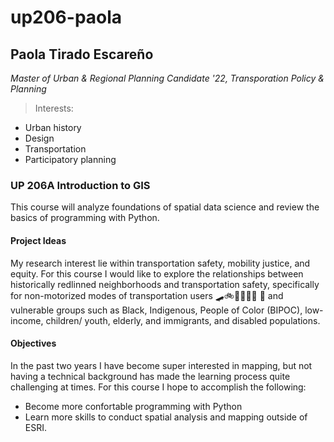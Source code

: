 # up206-paola
## Paola Tirado Escareño 
*Master of Urban & Regional Planning Candidate '22, Transporation Policy & Planning*
> Interests: 
- Urban history
- Design
- Transportation
- Participatory planning
### UP 206A Introduction to GIS
This course will analyze foundations of spatial data science and review the basics of programming with Python. 
#### Project Ideas
My research interest lie within transportation safety, mobility justice, and equity. For this course I would like to explore the relationships between historically redlinned neighborhoods and transportation safety, specifically for non-motorized modes of transportation users :skateboard::bike::man_with_probing_cane::woman_in_manual_wheelchair:	:walking: and vulnerable groups such as Black, Indigenous, People of Color (BIPOC), low-income, children/ youth, elderly, and immigrants, and disabled populations. 
#### Objectives
In the past two years I have become super interested in mapping, but not having a technical background has made the learning process quite challenging at times. For this course I hope to accomplish the following:
- Become more confortable programming with Python
- Learn more skills to conduct spatial analysis and mapping outside of ESRI. 
